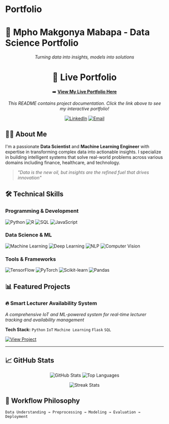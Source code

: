 # Portfolio
# 🚀 Mpho Makgonya Mabapa - Data Science Portfolio

<div align="center">

*Turning data into insights, models into solutions*

# 🚀 Live Portfolio

➡️ **[View My Live Portfolio Here](http://localhost/230326919)**

*This README contains project documentation. Click the link above to see my interactive portfolio!*

[![LinkedIn](https://img.shields.io/badge/💼-LinkedIn-0077B5?style=for-the-badge)]([https://linkedin.com/in/yourprofile](https://www.linkedin.com/in/mpho-makgonya-mabapa-62b544366?utm_source=share&utm_campaign=share_via&utm_content=profile&utm_medium=android_app))
[![Email](https://img.shields.io/badge/📧-Email-D14836?style=for-the-badge)](mailto:mpho.mabapa1109@gmail.com)

</div>

## 👨‍💻 About Me

I'm a passionate **Data Scientist** and **Machine Learning Engineer** with expertise in transforming complex data into actionable insights. I specialize in building intelligent systems that solve real-world problems across various domains including finance, healthcare, and technology.

> *"Data is the new oil, but insights are the refined fuel that drives innovation"*

## 🛠 Technical Skills

### **Programming & Development**
![Python](https://img.shields.io/badge/Python-3776AB?style=flat&logo=python&logoColor=white)
![R](https://img.shields.io/badge/R-276DC3?style=flat&logo=r&logoColor=white)
![SQL](https://img.shields.io/badge/SQL-4479A1?style=flat&logo=postgresql&logoColor=white)
![JavaScript](https://img.shields.io/badge/JavaScript-F7DF1E?style=flat&logo=javascript&logoColor=black)

### **Data Science & ML**
![Machine Learning](https://img.shields.io/badge/Machine%20Learning-FF6B6B?style=flat)
![Deep Learning](https://img.shields.io/badge/Deep%20Learning-4ECDC4?style=flat)
![NLP](https://img.shields.io/badge/Natural%20Language%20Processing-45B7D1?style=flat)
![Computer Vision](https://img.shields.io/badge/Computer%20Vision-96CEB4?style=flat)

### **Tools & Frameworks**
![TensorFlow](https://img.shields.io/badge/TensorFlow-FF6F00?style=flat&logo=tensorflow&logoColor=white)
![PyTorch](https://img.shields.io/badge/PyTorch-EE4C2C?style=flat&logo=pytorch&logoColor=white)
![Scikit-learn](https://img.shields.io/badge/Scikit--learn-F7931E?style=flat&logo=scikit-learn&logoColor=white)
![Pandas](https://img.shields.io/badge/Pandas-150458?style=flat&logo=pandas&logoColor=white)

## 📊 Featured Projects

### 🔥 **Smart Lecturer Availability System**
*A comprehensive IoT and ML-powered system for real-time lecturer tracking and availability management*

**Tech Stack:** `Python` `IoT` `Machine Learning` `Flask` `SQL`

[![View Project](https://img.shields.io/badge/🔍-View_Project-3498db?style=for-the-badge)](project-link)

---

## 📈 GitHub Stats

<div align="center">

![GitHub Stats](https://github-readme-stats.vercel.app/api?username=Mphoentle9&show_icons=true&theme=radical&hide_border=true)
![Top Languages](https://github-readme-stats.vercel.app/api/top-langs/?username=Mphoentle9&layout=compact&theme=radical&hide_border=true)

![Streak Stats](https://github-readme-streak-stats.herokuapp.com/?user=Mphoentle9&theme=radical&hide_border=true)

</div>

## 🎯 Workflow Philosophy

```text
Data Understanding → Preprocessing → Modeling → Evaluation → Deployment
